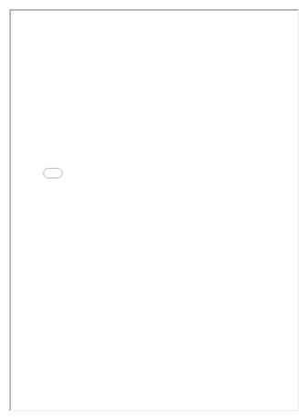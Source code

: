 <section class="page__content e-content" itemprop="text">
  <div style="width: 100%; height:700">
    <iframe src="/assets/CV_Yixiao_Jul2023.pdf" width="100%" height="700">
    </iframe>
  </div>
</section>
